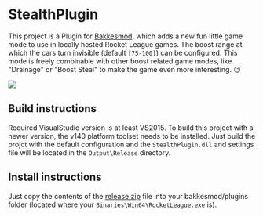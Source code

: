 # StealthPlugin
This project is a Plugin for [Bakkesmod](https://bakkesmod.com/), which adds a new fun little game mode to use in locally hosted Rocket League games. The boost range at which the cars turn invisible (default `[75-100]`) can be configured. This mode is freely combinable with other boost related game modes, like "Drainage" or "Boost Steal" to make the game even more interesting. 😉

![](StealthPlugin.gif)

## Build instructions
Required VisualStudio version is at least VS2015. To build this project with a newer version, the v140 platform toolset needs to be installed. Just build the projct with the default configuration and the `StealthPlugin.dll` and settings file will be located in the `Output\Release` directory.

## Install instructions
Just copy the contents of the [release.zip](https://github.com/lSoleyl/StealthPlugin/releases/download/v1.2/StealthPlugin.zip) file into your bakkesmod/plugins folder (located where your `Binaries\Win64\RocketLeague.exe` is).
